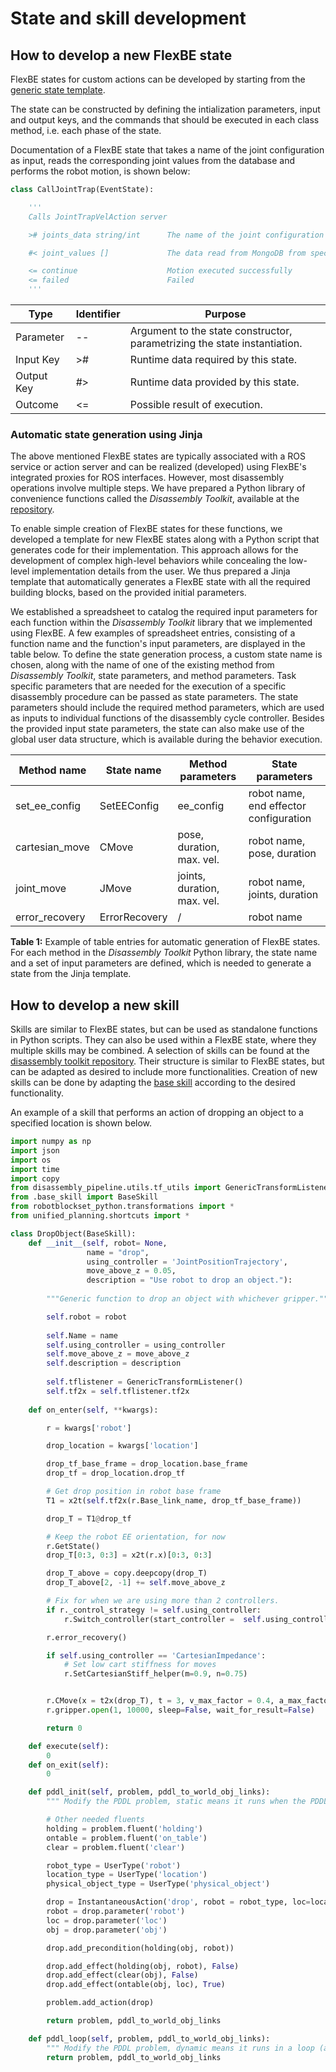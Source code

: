 State and skill development
======

How to develop a new FlexBE state
--------------------

FlexBE states for custom actions can be developed by starting from the [generic state template](https://github.com/ReconCycle/reconcycle_flexbe/blob/main/reconcycle_flexbe_states/src/reconcycle_flexbe_states/example_state.py). 

The state can be constructed by defining the intialization parameters, input and output keys, and the commands that should be executed in each class method, i.e. each phase of the state.

Documentation of a FlexBE state that takes a name of the joint configuration as input, reads the corresponding joint values from the database and performs the robot motion, is shown below:

```python
class CallJointTrap(EventState):

    '''
    Calls JointTrapVelAction server

    ># joints_data string/int      The name of the joint configuration in MongoDB

    #< joint_values []             The data read from MongoDB from specific id (entry_name)

    <= continue                    Motion executed successfully
    <= failed                      Failed
    '''
```

| Type         | Identifier  | Purpose                                        |
|--------------|-------------|------------------------------------------------|
| Parameter    | --          | Argument to the state constructor, parametrizing the state instantiation. |
| Input Key    | >#          | Runtime data required by this state.          |
| Output Key   | #>          | Runtime data provided by this state.          |
| Outcome      | <=          | Possible result of execution.                 |

### Automatic state generation using Jinja

The above mentioned FlexBE states are typically associated with a ROS service or action server and can be realized (developed) using FlexBE's integrated proxies for ROS interfaces. However, most disassembly operations involve multiple steps. We have prepared a Python library of convenience functions called the *Disassembly Toolkit*, available at the [repository](https://github.com/reconcycle/disassembly_toolkit).

To enable simple creation of FlexBE states for these functions, we developed a template for new FlexBE states along with a Python script that generates code for their implementation. This approach allows for the development of complex high-level behaviors while concealing the low-level implementation details from the user. We thus prepared a Jinja template that automatically generates a FlexBE state with all the required building blocks, based on the provided initial parameters. 

We established a spreadsheet to catalog the required input parameters for each function within the *Disassembly Toolkit* library that we implemented using FlexBE. A few examples of spreadsheet entries, consisting of a function name and the function's input parameters, are displayed in the table below. To define the state generation process, a custom state name is chosen, along with the name of one of the existing method from *Disassembly Toolkit*, state parameters, and method parameters. Task specific parameters that are needed for the execution of a specific disassembly procedure can be passed as state parameters. The state parameters should include the required method parameters, which are used as inputs to individual functions of the disassembly cycle controller. Besides the provided input state parameters, the state can also make use of the global user data structure, which is available during the behavior execution.

| Method name      | State name    | Method parameters        | State parameters                          |
|------------------|---------------|--------------------------|-------------------------------------------|
| set_ee_config    | SetEEConfig   | ee_config                | robot name, end effector configuration    |
| cartesian_move   | CMove         | pose, duration, max. vel.| robot name, pose, duration                |
| joint_move       | JMove         | joints, duration, max. vel.| robot name, joints, duration             |
| error_recovery   | ErrorRecovery | /                        | robot name                                |

**Table 1:** Example of table entries for automatic generation of FlexBE states. For each method in the *Disassembly Toolkit* Python library, the state name and a set of input parameters are defined, which is needed to generate a state from the Jinja template.


How to develop a new skill
--------------------

Skills are similar to FlexBE states, but can be used as standalone functions in Python scripts. They can also be used within a FlexBE state, where they multiple skills may be combined. A selection of skills can be found at the [disassembly toolkit repository](https://github.com/ReconCycle/disassembly_toolkit/tree/main/disassembly_pipeline/skills). Their structure is similar to FlexBE states, but can be adapted as desired to include more functionalities. Creation of new skills can be done by adapting the [base skill](https://github.com/ReconCycle/disassembly_toolkit/blob/main/disassembly_pipeline/skills/base_skill.py) according to the desired functionality.

An example of a skill that performs an action of dropping an object to a specified location is shown below.

```python
import numpy as np
import json
import os
import time
import copy
from disassembly_pipeline.utils.tf_utils import GenericTransformListener
from .base_skill import BaseSkill
from robotblockset_python.transformations import *
from unified_planning.shortcuts import *

class DropObject(BaseSkill):
    def __init__(self, robot= None, 
                 name = "drop",
                 using_controller = 'JointPositionTrajectory',
                 move_above_z = 0.05,
                 description = "Use robot to drop an object."):
        
        """Generic function to drop an object with whichever gripper."""

        self.robot = robot
        
        self.Name = name
        self.using_controller = using_controller
        self.move_above_z = move_above_z
        self.description = description
    
        self.tflistener = GenericTransformListener()
        self.tf2x = self.tflistener.tf2x
        
    def on_enter(self, **kwargs):

        r = kwargs['robot']

        drop_location = kwargs['location']

        drop_tf_base_frame = drop_location.base_frame
        drop_tf = drop_location.drop_tf

        # Get drop position in robot base frame
        T1 = x2t(self.tf2x(r.Base_link_name, drop_tf_base_frame))

        drop_T = T1@drop_tf

        # Keep the robot EE orientation, for now
        r.GetState()
        drop_T[0:3, 0:3] = x2t(r.x)[0:3, 0:3]

        drop_T_above = copy.deepcopy(drop_T)
        drop_T_above[2, -1] += self.move_above_z

        # Fix for when we are using more than 2 controllers.
        if r._control_strategy != self.using_controller:
            r.Switch_controller(start_controller =  self.using_controller)

        r.error_recovery()

        if self.using_controller == 'CartesianImpedance':
            # Set low cart stiffness for moves
            r.SetCartesianStiff_helper(m=0.9, n=0.75)


        r.CMove(x = t2x(drop_T), t = 3, v_max_factor = 0.4, a_max_factor = 0.4)
        r.gripper.open(1, 10000, sleep=False, wait_for_result=False)

        return 0

    def execute(self):
        0
    def on_exit(self):
        0

    def pddl_init(self, problem, pddl_to_world_obj_links):
        """ Modify the PDDL problem, static means it runs when the PDDL env is initialized (add objects, predicates/fluents, operators...)."""

        # Other needed fluents
        holding = problem.fluent('holding')
        ontable = problem.fluent('on_table')
        clear = problem.fluent('clear')

        robot_type = UserType('robot')
        location_type = UserType('location')
        physical_object_type = UserType('physical_object')

        drop = InstantaneousAction('drop', robot = robot_type, loc=location_type, obj = physical_object_type)
        robot = drop.parameter('robot')
        loc = drop.parameter('loc')
        obj = drop.parameter('obj')

        drop.add_precondition(holding(obj, robot))

        drop.add_effect(holding(obj, robot), False)
        drop.add_effect(clear(obj), False)
        drop.add_effect(ontable(obj, loc), True)

        problem.add_action(drop)

        return problem, pddl_to_world_obj_links

    def pddl_loop(self, problem, pddl_to_world_obj_links):
        """ Modify the PDDL problem, dynamic means it runs in a loop (add objects, predicates/fluents)."""
        return problem, pddl_to_world_obj_links
```